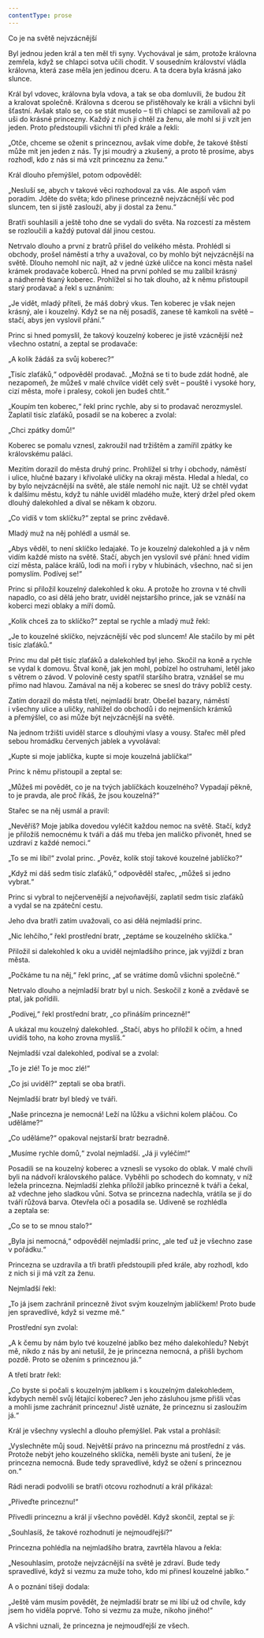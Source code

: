 ```yaml
---
contentType: prose
---
```


Co je na světě nejvzácnější

  

Byl jednou jeden král a ten měl tři syny. Vychovával je sám, protože královna zemřela, když se chlapci sotva učili chodit. V sousedním království vládla královna, která zase měla jen jedinou dceru. A ta dcera byla krásná jako slunce.

Král byl vdovec, královna byla vdova, a tak se oba domluvili, že budou žít a kralovat společně. Královna s dcerou se přistěhovaly ke králi a všichni byli šťastní. Avšak stalo se, co se stát muselo – ti tři chlapci se zamilovali až po uši do krásné princezny. Každý z nich ji chtěl za ženu, ale mohl si ji vzít jen jeden. Proto předstoupili všichni tři před krále a řekli:

„Otče, chceme se oženit s princeznou, avšak víme dobře, že takové štěstí může mít jen jeden z nás. Ty jsi moudrý a zkušený, a proto tě prosíme, abys rozhodl, kdo z nás si má vzít princeznu za ženu.“

Král dlouho přemýšlel, potom odpověděl:

„Nesluší se, abych v takové věci rozhodoval za vás. Ale aspoň vám poradím. Jděte do světa; kdo přinese princezně nejvzácnější věc pod sluncem, ten si jistě zaslouží, aby ji dostal za ženu.“

Bratři souhlasili a ještě toho dne se vydali do světa. Na rozcestí za městem se rozloučili a každý putoval dál jinou cestou.

Netrvalo dlouho a první z bratrů přišel do velikého města. Prohlédl si obchody, prošel náměstí a trhy a uvažoval, co by mohlo být nejvzácnější na světě. Dlouho nemohl nic najít, až v jedné úzké uličce na konci města našel krámek prodavače koberců. Hned na první pohled se mu zalíbil krásný a nádherně tkaný koberec. Prohlížel si ho tak dlouho, až k němu přistoupil starý prodavač a řekl s uznáním:

„Je vidět, mladý příteli, že máš dobrý vkus. Ten koberec je však nejen krásný, ale i kouzelný. Když se na něj posadíš, zanese tě kamkoli na světě – stačí, abys jen vyslovil přání.“

Princ si hned pomyslil, že takový kouzelný koberec je jistě vzácnější než všechno ostatní, a zeptal se prodavače:

„A kolik žádáš za svůj koberec?“

„Tisíc zlaťáků,“ odpověděl prodavač. „Možná se ti to bude zdát hodně, ale nezapomeň, že můžeš v malé chvilce vidět celý svět – pouště i vysoké hory, cizí města, moře i pralesy, cokoli jen budeš chtít.“

„Koupím ten koberec,“ řekl princ rychle, aby si to prodavač nerozmyslel. Zaplatil tisíc zlaťáků, posadil se na koberec a zvolal:

„Chci zpátky domů!“

Koberec se pomalu vznesl, zakroužil nad tržištěm a zamířil zpátky ke královskému paláci.

Mezitím dorazil do města druhý princ. Prohlížel si trhy i obchody, náměstí i ulice, hlučné bazary i křivolaké uličky na okraji města. Hledal a hledal, co by bylo nejvzácnější na světě, ale stále nemohl nic najít. Už se chtěl vydat k dalšímu městu, když tu náhle uviděl mladého muže, který držel před okem dlouhý dalekohled a díval se někam k obzoru.

„Co vidíš v tom sklíčku?“ zeptal se princ zvědavě.

Mladý muž na něj pohlédl a usmál se.

„Abys věděl, to není sklíčko ledajaké. To je kouzelný dalekohled a já v něm vidím každé místo na světě. Stačí, abych jen vyslovil své přání: hned vidím cizí města, paláce králů, lodi na moři i ryby v hlubinách, všechno, nač si jen pomyslím. Podívej se!“

Princ si přiložil kouzelný dalekohled k oku. A protože ho zrovna v té chvíli napadlo, co asi dělá jeho bratr, uviděl nejstaršího prince, jak se vznáší na koberci mezi oblaky a míří domů.

„Kolik chceš za to sklíčko?“ zeptal se rychle a mladý muž řekl:

„Je to kouzelné sklíčko, nejvzácnější věc pod sluncem! Ale stačilo by mi pět tisíc zlaťáků.“

Princ mu dal pět tisíc zlaťáků a dalekohled byl jeho. Skočil na koně a rychle se vydal k domovu. Štval koně, jak jen mohl, pobízel ho ostruhami, letěl jako s větrem o závod. V polovině cesty spatřil staršího bratra, vznášel se mu přímo nad hlavou. Zamával na něj a koberec se snesl do trávy poblíž cesty.

Zatím dorazil do města třetí, nejmladší bratr. Obešel bazary, náměstí i všechny ulice a uličky, nahlížel do obchodů i do nejmenších krámků a přemýšlel, co asi může být nejvzácnější na světě.

Na jednom tržišti uviděl starce s dlouhými vlasy a vousy. Stařec měl před sebou hromádku červených jablek a vyvolával:

„Kupte si moje jablíčka, kupte si moje kouzelná jablíčka!“

Princ k němu přistoupil a zeptal se:

„Můžeš mi povědět, co je na tvých jablíčkách kouzelného? Vy­padají pěkně, to je pravda, ale proč říkáš, že jsou kouzelná?“

Stařec se na něj usmál a pravil:

„Nevěříš? Moje jablka dovedou vyléčit každou nemoc na světě. Stačí, když je přiložíš nemocnému k tváři a dáš mu třeba jen maličko přivonět, hned se uzdraví z každé nemoci.“

„To se mi líbí!“ zvolal princ. „Pověz, kolik stojí takové kouzelné jablíčko?“

„Když mi dáš sedm tisíc zlaťáků,“ odpověděl stařec, „můžeš si jedno vybrat.“

Princ si vybral to nejčervenější a nejvoňavější, zaplatil sedm tisíc zlaťáků a vydal se na zpáteční cestu.

Jeho dva bratři zatím uvažovali, co asi dělá nejmladší princ.

„Nic lehčího,“ řekl prostřední bratr, „zeptáme se kouzelného sklíč­ka.“

Přiložil si dalekohled k oku a uviděl nejmladšího prince, jak vyjíždí z bran města.

„Počkáme tu na něj,“ řekl princ, „ať se vrátíme domů všichni společně.“

Netrvalo dlouho a nejmladší bratr byl u nich. Seskočil z koně a zvědavě se ptal, jak pořídili.

„Podívej,“ řekl prostřední bratr, „co přináším princezně!“

A ukázal mu kouzelný dalekohled. „Stačí, abys ho přiložil k očím, a hned uvidíš toho, na koho zrovna myslíš.“

Nejmladší vzal dalekohled, podíval se a zvolal:

„To je zlé! To je moc zlé!“

„Co jsi uviděl?“ zeptali se oba bratři.

Nejmladší bratr byl bledý ve tváři.

„Naše princezna je nemocná! Leží na lůžku a všichni kolem pláčou. Co uděláme?“

„Co uděláme?“ opakoval nejstarší bratr bezradně.

„Musíme rychle domů,“ zvolal nejmladší. „Já ji vyléčím!“

Posadili se na kouzelný koberec a vznesli se vysoko do oblak. V malé chvíli byli na nádvoří královského paláce. Vyběhli po schodech do komnaty, v níž ležela princezna. Nejmladší zlehka přiložil jablko princezně k tváři a čekal, až vdechne jeho sladkou vůni. Sotva se princezna nadechla, vrátila se jí do tváří růžová barva. Otevřela oči a posadila se. Udiveně se rozhlédla a zeptala se:

„Co se to se mnou stalo?“

„Byla jsi nemocná,“ odpověděl nejmladší princ, „ale teď už je všechno zase v pořádku.“

Princezna se uzdravila a tři bratři předstoupili před krále, aby rozhodl, kdo z nich si ji má vzít za ženu.

Nejmladší řekl:

„To já jsem zachránil princezně život svým kouzelným jablíčkem! Proto bude jen spravedlivé, když si vezme mě.“

Prostřední syn zvolal:

„A k čemu by nám bylo tvé kouzelné jablko bez mého dalekohledu? Nebýt mě, nikdo z nás by ani netušil, že je princezna nemocná, a přišli bychom pozdě. Proto se ožením s princeznou já.“

A třetí bratr řekl:

„Co byste si počali s kouzelným jablkem i s kouzelným dalekohledem, kdybych neměl svůj létající koberec? Jen jeho zásluhou jsme přišli včas a mohli jsme zachránit princeznu! Jistě uznáte, že princeznu si zasloužím já.“

Král je všechny vyslechl a dlouho přemýšlel. Pak vstal a prohlásil:

„Vyslechněte můj soud. Největší právo na princeznu má prostřední z vás. Protože nebýt jeho kouzelného sklíčka, neměli byste ani tušení, že je princezna nemocná. Bude tedy spravedlivé, když se ožení s princeznou on.“

Rádi neradi podvolili se bratři otcovu rozhodnutí a král přikázal:

„Přiveďte princeznu!“

Přivedli princeznu a král jí všechno pověděl. Když skončil, zeptal se jí:

„Souhlasíš, že takové rozhodnutí je nejmoudřejší?“

Princezna pohlédla na nejmladšího bratra, zavrtěla hlavou a řekla:

„Nesouhlasím, protože nejvzácnější na světě je zdraví. Bude tedy spravedlivé, když si vezmu za muže toho, kdo mi přinesl kouzelné jablko.“

A o poznání tišeji dodala:

„Ještě vám musím povědět, že nejmladší bratr se mi líbí už od chvíle, kdy jsem ho viděla poprvé. Toho si vezmu za muže, nikoho jiného!“

A všichni uznali, že princezna je nejmoudřejší ze všech.
